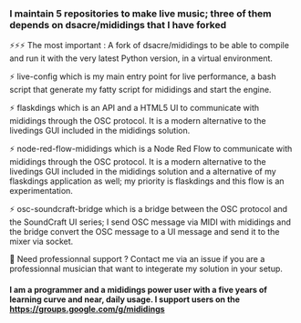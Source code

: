 ### I maintain 5 repositories to make live music; three of them depends on dsacre/mididings that I have forked

⚡⚡⚡ The most important : A fork of dsacre/mididings to be able to compile and run it with the very latest Python version, in a virtual environment.

⚡ live-config which is my main entry point for live performance, a bash script that generate my fatty script for mididings and start the engine.

⚡ flaskdings which is an API and a HTML5 UI to communicate with mididings through the OSC protocol. It is a modern alternative to the livedings GUI included in the mididings solution.

⚡ node-red-flow-mididings which is a Node Red Flow to communicate with mididings through the OSC protocol. It is a modern alternative to the livedings GUI included in the mididings solution and a alternative of my flaskdings application as well; my priority is flaskdings and this flow is an experimentation.

⚡ osc-soundcraft-bridge which is a bridge between the OSC protocol and the SoundCraft UI series; I send OSC message via MIDI with mididings and the bridge convert the OSC message to a UI message and send it to the mixer via socket.


💬 Need professionnal support ? Contact me via an issue if you are a professionnal musician that want to integerate my solution in your setup.

#### I am a programmer and a mididings power user with a five years of learning curve and near, daily usage. I support users on the https://groups.google.com/g/mididings

<!--
**stefets/stefets** is a ✨ _special_ ✨ repository because its `README.md` (this file) appears on your GitHub profile.

Here are some ideas to get you started:

- 🔭 I’m currently working on ...
- 🌱 I’m currently learning ...
- 👯 I’m looking to collaborate on ...
- 🤔 I’m looking for help with ...
- 💬 Ask me about ...
- 📫 How to reach me: ...
- 😄 Pronouns: ...
- ⚡ Fun fact: ...
-->
